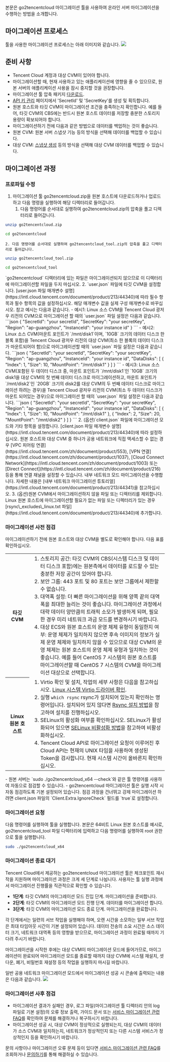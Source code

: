본문은 go2tencentcloud 마이그레이션 툴을 사용하여 온라인 서버 마이그레이션을 수행하는 방법을 소개합니다.


## 마이그레이션 프로세스
툴을 사용한 마이그레이션 프로세스는 아래 이미지와 같습니다.
![](https://qcloudimg.tencent-cloud.cn/raw/d479b8f46562efde1b2e39d081924c4b.png)

## 준비 사항

- Tencent Cloud 계정과 대상 CVM이 있어야 합니다.
- 마이그레이션할 때, 현재 사용하고 있는 애플리케이션에 영향을 줄 수 있으므로, 원본 서버의 애플리케이션 사용을 잠시 중지할 것을 권장합니다. 
- 마이그레이션 툴 압축 패키지 [다운로드](https://go2tencentcloud-1251783334.cos.ap-guangzhou.myqcloud.com/latest/go2tencentcloud.zip).
- [API 키 관리](https://console.cloud.tencent.com/cam/capi) 페이지에서 'SecretId' 및 'SecretKey'를 생성 및 획득합니다.
- 원본 호스트와 타깃 CVM이 마이그레이션 조건을 충족하는지 확인합니다. 예를 들어, 타깃 CVM의 CBS에는 반드시 원본 호스트 데이터를 저장할 충분한 스토리지 용량이 확보되어야 합니다.
- 마이그레이션하기 전에 다음과 같은 방법으로 데이터를 백업하는 것이 좋습니다.
 - 원본 CVM: 원본 서버 스냅샷 기능 등의 방식을 선택해 데이터를 백업할 수 있습니다.
 - 대상 CVM: [스냅샷 생성](https://intl.cloud.tencent.com/document/product/362/5755) 등의 방식을 선택해 대상 CVM 데이터를 백업할 수 있습니다.

## 마이그레이션 과정


### 프로파일 수정[](id:modifyConfiguration)

1. 마이그레이션 툴 go2tencentcloud.zip을 원본 호스트에 다운로드하거나 업로드하고 다음 명령을 실행하여 해당 디렉터리로 들어갑니다.
    1. 다음 명령어를 순서대로 실행하여 go2tencentcloud.zip의 압축을 풀고 디렉터리로 들어갑니다.
```sh
unzip go2tencentcloud.zip
```
```sh
cd go2tencentcloud
```
    2. 다음 명령어를 순서대로 실행하여 go2tencentcloud_tool.zip의 압축을 풀고 디렉터리로 들어갑니다.
```sh
unzip go2tencentcloud_tool.zip
```
```sh
cd go2tencentcloud_tool
```
<dx-alert infotype="explain" title="">
`go2tencentcloud` 디렉터리에 있는 파일은 마이그레이션되지 않으므로 이 디렉터리에 마이그레이션할 파일을 두지 마십시오.
</dx-alert>
2. `user.json` 파일에 타깃 CVM을 설정합니다.
[user.json 파일 매개변수 설명](https://intl.cloud.tencent.com/document/product/213/44340)에 따라 필수 항목과 필수 항목의 값을 설정하십시오. 해당 매개변수 값을 실제 구성 매개변수로 바꾸십시오. 참고 예시는 다음과 같습니다.
 - 예시1: Linux 소스 CVM을 Tencent Cloud 광저우 리전의 CVM으로 마이그레이션 할 때의 `user.json` 파일 설정은 다음과 같습니다.
```json
{  
	"SecretId": "your secretId",
	"SecretKey": "your secretKey",  
	"Region": "ap-guangzhou",  
	"InstanceId": "your instance id"
} 
```
 - 예시2: Linux 소스 CVM(마운트 포인트가 `/mnt/disk1`이며, `10GB` 크기의 데이터 디스크 한 블록 포함)을 Tencent Cloud 광저우 리전의 대상 CVM(최소 한 블록의 데이터 디스크가 마운트되어야 함)으로 마이그레이션할 때의 `user.json` 파일 설정은 다음과 같습니다.
```json
{  
	"SecretId": "your secretId",
	"SecretKey": "your secretKey",  
	"Region": "ap-guangzhou",  
	"InstanceId": "your instance id",
	"DataDisks": [
		{
			"Index": 1,
			"Size": 10,
			"MountPoint": "/mnt/disk1"
		}
	]
}
```
 - 예시3: Linux 소스 CVM(포함된 두 데이터 디스크 중, 마운트 포인트가 `/mnt/disk1`인 `10GB` 크기의 disk1을 대상 CVM의 첫 번째 데이터 디스크로 마이그레이션하고, 마운트 포인트가 `/mnt/disk2`인 `20GB` 크기의 disk2를 대상 CVM의 두 번째 데이터 디스크로 마이그레이션 하려는 경우)을 Tencent Cloud 광저우 리전의 CVM(최소 두 데이터 디스크가 마운트 되어있는 경우)으로 마이그레이션 할 때의 `user.json` 파일 설정은 다음과 같습니다.
```json
{  
	"SecretId": "your secretId",
	"SecretKey": "your secretKey",  
	"Region": "ap-guangzhou",  
	"InstanceId": "your instance id",
	"DataDisks": [
		{
			"Index": 1,
			"Size": 10,
			"MountPoint": "/mnt/disk1"
		},
		{
			"Index": 2,
			"Size": 20,
			"MountPoint": "/mnt/disk2"
		}
	]
}  
```
2. (옵션)`client.json` 파일에 마이그레이션 모드와 기타 항목을 설정합니다.
[client.json 파일 매개변수 설명](https://intl.cloud.tencent.com/document/product/213/44340)에 따라 설정하십시오. 원본 호스트와 대상 CVM 중 하나가 공용 네트워크에 직접 액세스할 수 없는 경우 [VPC 피어링 연결](https://intl.cloud.tencent.com/zh/document/product/553), [VPN 연결](https://intl.cloud.tencent.com/zh/document/product/1037), [Cloud Connect Network](https://intl.cloud.tencent.com/zh/document/product/1003) 또는 [Direct Connect](https://intl.cloud.tencent.com/zh/document/product/216) 등을 통해 연결 채널을 설정할 수 있습니다. 내부 네트워크 모드 마이그레이션을 수행합니다. 자세한 내용은 [내부 네트워크 마이그레이션 튜토리얼](https://intl.cloud.tencent.com/document/product/213/44341)을 참고하십시오.
3. (옵션)원본 CVM에서 마이그레이션하지 않을 파일 또는 디렉터리를 제외합니다.
Linux 원본 호스트에 마이그레이션할 필요가 없는 파일 또는 디렉터리가 있는 경우 [rsync\_excludes\_linux.txt 파일](https://intl.cloud.tencent.com/document/product/213/44340)에 추가합니다.

### 마이그레이션 사전 점검

마이그레이션하기 전에 원본 호스트와 대상 CVM을 별도로 확인해야 합니다. 다음 표를 확인하십시오.

<table>
  <tr>
	<th style="width: 15%;">타깃 CVM</th>
	<td>
	  <ol style="margin: 0;">
		<li>
		스토리지 공간: 타깃 CVM의 CBS(시스템 디스크 및 데이터 디스크 포함)에는 원본측에서 데이터를 로드할 수 있는 충분한 저장 공간이 있어야 합니다.</li>
		<li>보안 그룹: 443 포트 및 80 포트는 보안 그룹에서 제한할 수 없습니다.</li>
		<li>
		대역폭 설정: 더 빠른 마이그레이션을 위해 양쪽 끝의 대역폭을 최대한 늘리는 것이 좋습니다. 마이그레이션 과정에서 대략 데이터 양만큼의 트래픽 소모가 발생하게 되며, 필요한 경우 미리 네트워크 과금 모드를 변경하시기 바랍니다.</li>
		<li>
		대상 ECS와 원본 호스트의 운영 체제 유형이 동일한지 여부: 운영 체제가 일치하지 않으면 후속 이미지의 정보가 실제 운영 체제와 일치하지 않을 수 있으므로 대상 CVM의 운영 체제는 원본 호스트의 운영 체제 유형과 일치하는 것이 좋습니다. 예를 들어 CentOS
		7 시스템의 원본 호스트를 마이그레이션할 때 CentOS 7 시스템의 CVM을 마이그레이션 대상으로 선택합니다.</li>
	  </ol>
	</td>
  </tr>
  <tr>
	<th>Linux 원본 호스트</th>
	<td>
	  <ol style="margin: 0;">
		<li>Virtio 확인 및 설치, 작업의 세부 사항은 다음을 참고하십시오. 
		<a href="https://intl.cloud.tencent.com/document/product/213/9929">Linux 시스템 Virtio 드라이버 확인</a>.</li>
		<li>실행 
		<code>which rsync</code> rsync가 설치되어 있는지 확인하는 명령어입니다. 설치되어 있지 않다면 <a href="https://intl.cloud.tencent.com/document/product/213/32395#installRsync">Rsync 설치 방법</a>을 참고하여 설치를 진행하십시오.</li>
		<li>SELinux의 활성화 여부를 확인하십시오. SELinux가 활성화되어 있으면 <a href="https://intl.cloud.tencent.com/document/product/213/32395#closeSELinux">SELinux 비활성화 방법</a>을 참고하여 비활성화하십시오.</li>
		<li>Tencent Cloud API로 마이그레이션 요청이 이루어진 후 Cloud API는 현재의 UNIX 타임을 사용하여 생성된 
		Token을 검사합니다. 현재 시스템 시간이 올바른지 확인하십시오.</li>
	  </ol>
	</td>
  </tr>
</table>
<dx-alert infotype="explain" title="">
- 원본 서버는 `sudo ./go2tencentcloud_x64 --check`와 같은 툴 명령어를 사용하여 자동으로 점검할 수 있습니다.
- go2tencentcloud 마이그레이션 툴은 실행 시작 시 자동 점검하도록 기본 설정되어 있습니다. 점검 과정을 건너뛰고 강제 마이그레이션 하려면 client.json 파일의 `Client.Extra.IgnoreCheck` 필드를 `true`로 설정합니다.
</dx-alert>



### 마이그레이션 요청

다음 명령어를 실행하여 툴을 실행합니다.
본문은 64비트 Linux 원본 호스트를 예시로, go2tencentcloud_tool 파일 디렉터리에 입력하고 다음 명령어를 실행하여 root 권한으로 툴을 실행합니다.
```sh
sudo ./go2tencentcloud_x64
```

### 마이그레이션 종료 대기

Tencent Cloud에서 제공하는 go2tencentcloud 마이그레이션 툴은 체크포인트 재시작을 지원하며 마이그레이션 과정은 크게 세 단계로 나뉩니다. 사용자는 툴 실행 과정에서 마이그레이션 진행률을 직관적으로 확인할 수 있습니다.

- **1단계**: 타깃 CVM의 마이그레이션 모드 진입 단계. 마이그레이션을 준비합니다.
- **2단계**: 타깃 CVM의 마이그레이션 모드 진행 단계. 데이터를 마이그레이션 합니다.
- **3단계**: 타깃 CVM의 마이그레이션 모드 종료 단계. 마이그레이션을 완료합니다.

각 단계에서는 일련의 서브 작업을 실행해야 하며, 오랜 시간을 소모하는 일부 서브 작업은 최대 타임아웃 시간이 기본 설정되어 있습니다. 데이터 전송의 소요 시간은 소스 데이터 크기, 네트워크 대역폭 등의 영향을 받으므로, 마이그레이션 과정이 완료될 때까지 기다려 주시기 바랍니다.

<dx-alert infotype="notice" title="">
마이그레이션을 시작한 후에는 대상 CVM이 마이그레이션 모드에 들어가므로, 마이그레이션이 완료되어 마이그레이션 모드를 종료할 때까지 대상 CVM에 시스템 재설치, 셧다운, 폐기, 비밀번호 재설정 등의 작업을 실행하지 마시길 바랍니다. 
</dx-alert>

일반 공용 네트워크 마이그레이션 모드에서 마이그레이션 성공 시 콘솔에 출력되는 내용은 다음과 같습니다.
![](https://main.qcloudimg.com/raw/b056d6b1d5ac457ff43e48883848af01.png)

### 마이그레이션 사후 점검

- 마이그레이션 결과가 실패인 경우, 로그 파일(마이그레이션 툴 디렉터리 안의 log 파일로 기본 설정)의 오류 정보 출력, 가이드 문서 또는 [서비스 마이그레이션 관련 FAQ](https://intl.cloud.tencent.com/document/product/213/32395)를 확인하여 문제를 해결하거나 복구하시기 바랍니다.
- 마이그레이션 성공 시, 대상 CVM이 정상적으로 실행되는지, 대상 CVM의 데이터가 소스 CVM과 일치하는지, 네트워크가 정상적인지 또는 다른 시스템 서비스가 정상적인지 등을 확인하시기 바랍니다.

문의 사항이나 마이그레이션 오류 문제 등이 있다면 [서비스 마이그레이션 관련 FAQ](https://intl.cloud.tencent.com/document/product/213/32395)를 조회하거나 [문의하기](https://intl.cloud.tencent.com/document/product/213/34837)를 통해 해결하실 수 있습니다.
